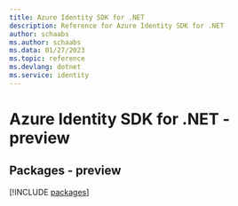 ```yaml
---
title: Azure Identity SDK for .NET
description: Reference for Azure Identity SDK for .NET
author: schaabs
ms.author: schaabs
ms.data: 01/27/2023
ms.topic: reference
ms.devlang: dotnet
ms.service: identity
---
```

# Azure Identity SDK for .NET - preview
## Packages - preview
[!INCLUDE [packages](identity-index.md)]